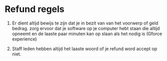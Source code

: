 # Refund regels

1. Er dient altijd bewijs te zijn dat je in bezit van van het voorwerp of geld bedrag. zorg ervoor dat je software op je computer hebt staan die altijd opneemt en de laaste paar minuten kan op slaan als het nodig is (Gforce experience)

1. Staff leden hebben altijd het laaste woord of je refund word accept op niet.
